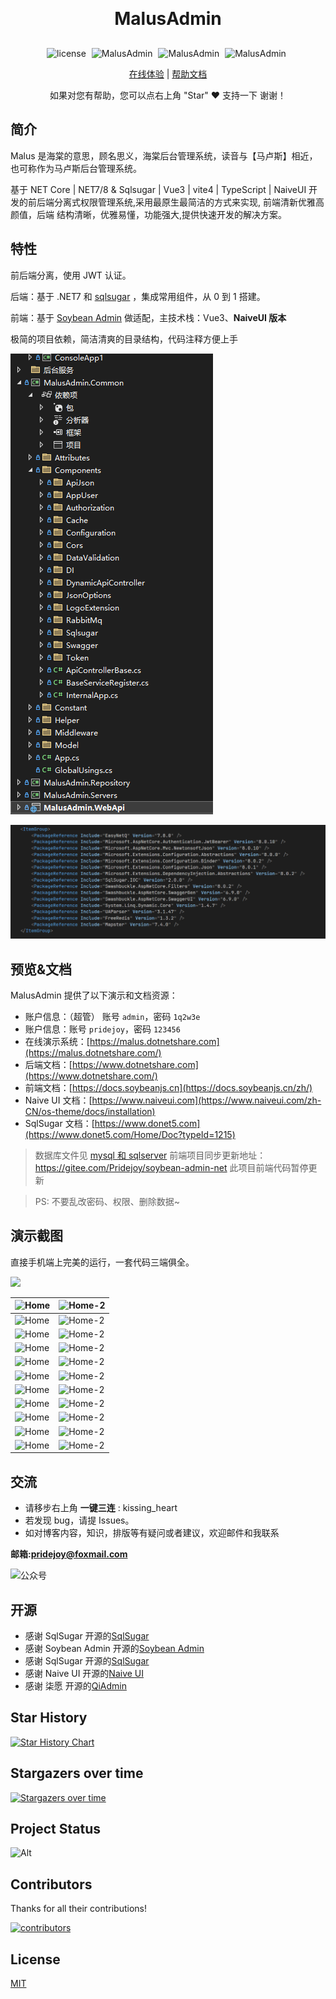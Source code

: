 <h1 align="center" style="margin: 30px 0 30px; font-weight: bold;">MalusAdmin</h1>

<p align="center">
       <a style="margin-right: 5px">
       <img src="https://img.shields.io/badge/license-MIT-green.svg" alt="license">
    </a>
    <a style="margin-right: 5px">
       <img src="https://img.shields.io/badge/MalusAdmin-v1.0.1-brightgreen" alt="MalusAdmin">
    </a>
    <a style="margin-right: 5px">
       <img src="https://gitee.com/Pridejoy/MalusAdmin/badge/star.svg?theme=dark" alt="MalusAdmin">
    </a>
    <a style="margin-right: 5px">
       <img src="https://gitee.com/Pridejoy/MalusAdmin/badge/fork.svg?theme=dark" alt="MalusAdmin">
    </a>
</p>
<div align="center">

[在线体验](https://malus.dotnetshare.com) |
[帮助文档](https://www.dotnetshare.com)

</div>
 
 <div align="center">
    如果对您有帮助，您可以点右上角 "Star" ❤️ 支持一下 谢谢！
</div>

## 简介

Malus 是海棠的意思，顾名思义，海棠后台管理系统，读音与【马卢斯】相近，也可称作为马卢斯后台管理系统。

基于 NET Core | NET7/8 & Sqlsugar | Vue3 | vite4 | TypeScript | NaiveUI 开发的前后端分离式权限管理系统,采用最原生最简洁的方式来实现,
前端清新优雅高颜值，后端 结构清晰，优雅易懂，功能强大,提供快速开发的解决方案。

## 特性

前后端分离，使用 JWT 认证。

后端：基于 .NET7 和 [sqlsugar](https://www.donet5.com/Home/Doc?typeId=1215) ，集成常用组件，从 0 到 1 搭建。

前端：基于 [Soybean Admin](https://gitee.com/honghuangdc/soybean-admin) 做适配，主技术栈：Vue3、**NaiveUI 版本**

极简的项目依赖，简洁清爽的目录结构，代码注释方便上手

![目录结构](doc/images/20240429112515.png)

![项目依赖](doc/images/20240429132404.png)

## 预览&文档

MalusAdmin 提供了以下演示和文档资源：

-   账户信息：（超管） 账号 `admin`，密码 `1q2w3e`
-   账户信息：账号 `pridejoy`，密码 `123456`
-   在线演示系统：[https://malus.dotnetshare.com](https://malus.dotnetshare.com/)
-   后端文档：[https://www.dotnetshare.com](https://www.dotnetshare.com/)
-   前端文档：[https://docs.soybeanjs.cn](https://docs.soybeanjs.cn/zh/)
-   Naive UI 文档：[https://www.naiveui.com](https://www.naiveui.com/zh-CN/os-theme/docs/installation)
-   SqlSugar 文档：[https://www.donet5.com](https://www.donet5.com/Home/Doc?typeId=1215)

> 数据库文件见 [mysql 和 sqlserver](https://gitee.com/Pridejoy/MalusAdmin/tree/master/doc/dbsql)
> 前端项目同步更新地址：https://gitee.com/Pridejoy/soybean-admin-net
> 此项目前端代码暂停更新

> PS: 不要乱改密码、权限、删除数据~

## 演示截图

直接手机端上完美的运行，一套代码三端俱全。

![](./doc/images/malus9.png)

| ![Home](./doc/images/malus1.png)                          | ![Home-2](./doc/images/malus2.png)                          |
| --------------------------------------------------------- | ----------------------------------------------------------- |
| ![Home](./doc/images/malus3.png)                          | ![Home-2](./doc/images/malus4.png)                          |
| ![Home](./doc/images/malus5.png)                          | ![Home-2](./doc/images/malus6.png)                          |
| ![Home](./doc/images/malus7.png)                          | ![Home-2](./doc/images/malus8.png)                          |
| ![Home](./doc/images/malus10.png)                         | ![Home-2](./doc/images/malus2.png)                          |
| ![Home](./doc/images/malus11.png)                         | ![Home-2](./doc/images/malus12.png)                         |
| ![Home](./doc/images/malus13.png)                         | ![Home-2](./doc/images/malus14.png)                         |
| ![Home](./doc/images/malus15.png)                         | ![Home-2](./doc/images/malus16.png)                         |
| ![Home](./doc/images/443e64138bacb6deb3fcf27ca163c9a.jpg) | ![Home-2](./doc/images/95084fd62cc92f610b95f4831e4743a.jpg) |
| ![Home](./doc/images/b66f7dfe10870656878a573e2c8931f.jpg) | ![Home-2](./doc/images/1abaa087f16b5a3d074cfbd373161ac.jpg) |
| ![Home](./doc/images/957e9f5757f1691e21286eefcfc2922.jpg) | ![Home-2](./doc/images/9e47ef5edb4f352ed31b80212820301.jpg) |

## 交流

-   请移步右上角 **一键三连** : kissing_heart
-   若发现 bug，请提 Issues。
-   如对博客内容，知识，排版等有疑问或者建议，欢迎邮件和我联系

**邮箱:pridejoy@foxmail.com**

![公众号](./doc/images//mp-code.png)

## 开源

-   感谢 SqlSugar 开源的[SqlSugar](https://www.donet5.com/Home/Doc)
-   感谢 Soybean Admin 开源的[Soybean Admin](https://gitee.com/honghuangdc/soybean-admin)
-   感谢 SqlSugar 开源的[SqlSugar](https://www.donet5.com/Home/Doc?typeId=1215)
-   感谢 Naive UI 开源的[Naive UI](https://www.naiveui.com/zh-CN/os-theme)
-   感谢 柒愿 开源的[QiAdmin](https://gitee.com/zero202101/QiAdmin)

## Star History

[![Star History Chart](https://api.star-history.com/svg?repos=Pridejoy/MalusAdmin&type=Date)](https://star-history.com/#Pridejoy/MalusAdmin&Date)

## Stargazers over time

[![Stargazers over time](https://starchart.cc/Pridejoy/MalusAdmin.svg?variant=adaptive)](https://starchart.cc/Pridejoy/MalusAdmin)

## Project Status

![Alt](https://repobeats.axiom.co/api/embed/460918099a321b818a84e18e60740bfa4debd502.svg 'Repobeats analytics image')

## Contributors

Thanks for all their contributions!

<a href="https://github.com/Pridejoy/MalusAdmin/graphs/contributors">
  <img src="https://contrib.rocks/image?repo=Pridejoy/MalusAdmin&&type=Date" alt="contributors" />
</a>

## License

[MIT](LICENSE)
